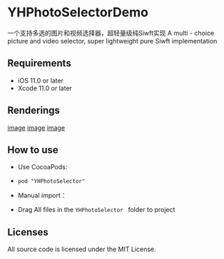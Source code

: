 # YHPhotoSelectorDemo
一个支持多选的图片和视频选择器，超轻量级纯Siwft实现     A multi - choice picture and video selector, super lightweight pure Siwft implementation

## Requirements
* iOS 11.0 or later
* Xcode 11.0 or later

## <a id="Renderings"></a>Renderings

[image](https://user-images.githubusercontent.com/20283075/63069338-122d7e80-bf49-11e9-9ebe-47cdb96c720d.png)
[image](https://user-images.githubusercontent.com/20283075/63069378-38531e80-bf49-11e9-93a3-074f5e609066.jpeg)
[image](https://user-images.githubusercontent.com/20283075/63069385-3d17d280-bf49-11e9-8afd-6082f9a957c6.gif)

## <a id="Howtouse"></a>How to use
* Use CocoaPods:
- `pod "YHPhotoSelector"`
* Manual import：
- Drag All files in the `YHPhotoSelector ` folder to project

## Licenses
All source code is licensed under the MIT License.
